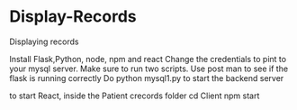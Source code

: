 # Display-Records
Displaying records

Install 
Flask,Python, node, npm and react
Change the credentials to pint to your mysql server.
Make sure to run two scripts.
Use post man to see if the flask is running correctly
Do python mysql1.py to start the backend server

to start React, inside the Patient crecords folder
cd Client
npm start
